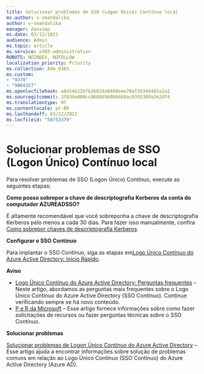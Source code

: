 ```yaml
---
title: Solucionar problemas de SSO (Logon Único) Contínuo local
ms.author: v-smandalika
author: v-smandalika
manager: dansimp
ms.date: 03/12/2021
audience: Admin
ms.topic: article
ms.service: o365-administration
ROBOTS: NOINDEX, NOFOLLOW
localization_priority: Priority
ms.collection: Adm_O365
ms.custom:
- "9370"
- "9004357"
ms.openlocfilehash: a8d14b12bfb3b02da0468eee70af26344465a2a2
ms.sourcegitcommit: 3fb39a080cc8680d960b8468ac9355389a3e2df4
ms.translationtype: HT
ms.contentlocale: pt-BR
ms.lasthandoff: 03/12/2021
ms.locfileid: "50753379"
---
```

# <a name="troubleshoot-seamless-single-sign-on-sso-for-on-premises"></a>Solucionar problemas de SSO (Logon Único) Contínuo local

Para resolver problemas de SSO (Logon Único) Contínuo, execute as seguintes etapas:

**Como posso sobrepor a chave de descriptografia Kerberos da conta do computador AZUREADSSO?** 

É altamente recomendável que você sobreponha a chave de descriptografia Kerberos pelo menos a cada 30 dias. Para fazer isso manualmente, confira [Como sobrepor chaves de descriptografia Kerberos](https://docs.microsoft.com/azure/active-directory/hybrid/how-to-connect-sso-faq#).

**Configurar o SSO Contínuo**

Para implantar o SSO Contínuo, siga as etapas em[Logo Único Contínuo do Azure Active Directory: Início Rápido](https://docs.microsoft.com/azure/active-directory/hybrid/how-to-connect-sso-quick-start#step-5-roll-over-keys).

**Aviso**

- [Logo Único Contínuo do Azure Active Directory: Perguntas frequentes](https://docs.microsoft.com/azure/active-directory/hybrid/how-to-connect-sso-faq) – Neste artigo, abordamos as perguntas mais frequentes sobre o Logo Único Contínuo do Azure Active Directory (SSO Contínuo). Continue verificando sempre se há novo conteúdo.
- [P e R da Microsoft](https://docs.microsoft.com/answers/topics/azure-ad-single-sign-on.html) – Esse artigo fornece informações sobre como fazer solicitações de recursos ou fazer perguntas técnicas sobre o SSO Contínuo.

**Solucionar problemas**

[Solucionar problemas de Logon Único Contínuo do Azure Active Directory](https://docs.microsoft.com/azure/active-directory/hybrid/tshoot-connect-sso) – Esse artigo ajuda a encontrar informações sobre solução de problemas comuns em relação ao Logo Único Contínuo (SSO Contínuo) do Azure Active Directory (Azure AD).







